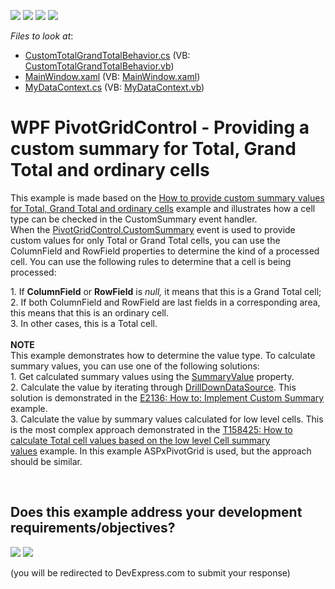 <!-- default badges list -->
![](https://img.shields.io/endpoint?url=https://codecentral.devexpress.com/api/v1/VersionRange/128579057/17.1.5%2B)
[![](https://img.shields.io/badge/Open_in_DevExpress_Support_Center-FF7200?style=flat-square&logo=DevExpress&logoColor=white)](https://supportcenter.devexpress.com/ticket/details/T555636)
[![](https://img.shields.io/badge/📖_How_to_use_DevExpress_Examples-e9f6fc?style=flat-square)](https://docs.devexpress.com/GeneralInformation/403183)
[![](https://img.shields.io/badge/💬_Leave_Feedback-feecdd?style=flat-square)](#does-this-example-address-your-development-requirementsobjectives)
<!-- default badges end -->
<!-- default file list -->
*Files to look at*:

* [CustomTotalGrandTotalBehavior.cs](./CS/WpfApplication1/CustomTotalGrandTotalBehavior.cs) (VB: [CustomTotalGrandTotalBehavior.vb](./VB/WpfApplication1/CustomTotalGrandTotalBehavior.vb))
* [MainWindow.xaml](./CS/WpfApplication1/MainWindow.xaml) (VB: [MainWindow.xaml](./VB/WpfApplication1/MainWindow.xaml))
* [MyDataContext.cs](./CS/WpfApplication1/MyDataContext.cs) (VB: [MyDataContext.vb](./VB/WpfApplication1/MyDataContext.vb))
<!-- default file list end -->
# WPF PivotGridControl - Providing a custom summary for Total, Grand Total and ordinary cells


<p>This example is made based on the <a href="https://www.devexpress.com/Support/Center/p/E2592">How to provide custom summary values for Total, Grand Total and ordinary cells</a> example and illustrates how a cell type can be checked in the CustomSummary event handler. <br>When the <a href="https://documentation.devexpress.com/#WPF/DevExpressXpfPivotGridPivotGridControl_CustomSummarytopic">PivotGridControl.CustomSummary</a> event is used to provide custom values for only Total or Grand Total cells, you can use the ColumnField and RowField properties to determine the kind of a processed cell. You can use the following rules to determine that a cell is being processed:</p>
<p>1. If <strong>ColumnField</strong> or <strong>RowField</strong> is <em>null, </em>it means that this is a Grand Total cell;<br>2. If both ColumnField and RowField are last fields in a corresponding area, this means that this is an ordinary cell.<br>3. In other cases, this is a Total cell.<br><br><strong>NOTE</strong><br>This example demonstrates how to determine the value type. To calculate summary values, you can use one of the following solutions:<br>1. Get calculated summary values using the <a href="https://documentation.devexpress.com/WPF/DevExpress.Xpf.PivotGrid.PivotCustomSummaryEventArgs.SummaryValue.property">SummaryValue</a> property.<br>2. Calculate the value by iterating through <a href="https://documentation.devexpress.com/WPF/DevExpress.Xpf.PivotGrid.PivotCustomSummaryEventArgs.CreateDrillDownDataSource.method">DrillDownDataSource</a>. This solution is demonstrated in the <a href="https://www.devexpress.com/Support/Center/p/E2136">E2136: How to: Implement Custom Summary</a> example.<br>3. Calculate the value by summary values calculated for low level cells. This is the most complex approach demonstrated in the <a href="https://www.devexpress.com/Support/Center/p/T158425">T158425: How to calculate Total cell values based on the low level Cell summary values</a> example. In this example ASPxPivotGrid is used, but the approach should be similar. </p>

<br/>


<!-- feedback -->
## Does this example address your development requirements/objectives?

[<img src="https://www.devexpress.com/support/examples/i/yes-button.svg"/>](https://www.devexpress.com/support/examples/survey.xml?utm_source=github&utm_campaign=wpf-pivot-grid-provide-custom-summary-values&~~~was_helpful=yes) [<img src="https://www.devexpress.com/support/examples/i/no-button.svg"/>](https://www.devexpress.com/support/examples/survey.xml?utm_source=github&utm_campaign=wpf-pivot-grid-provide-custom-summary-values&~~~was_helpful=no)

(you will be redirected to DevExpress.com to submit your response)
<!-- feedback end -->
